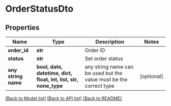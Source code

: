 # OrderStatusDto


## Properties
Name | Type | Description | Notes
------------ | ------------- | ------------- | -------------
**order_id** | **str** | Order ID | 
**status** | **str** | Set order status | 
**any string name** | **bool, date, datetime, dict, float, int, list, str, none_type** | any string name can be used but the value must be the correct type | [optional]

[[Back to Model list]](../README.md#documentation-for-models) [[Back to API list]](../README.md#documentation-for-api-endpoints) [[Back to README]](../README.md)


